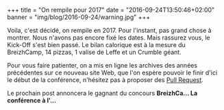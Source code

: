 +++
title = "On rempile pour 2017"
date = "2016-09-24T13:50:46+02:00"
banner = "img/blog/2016-09-24/warning.jpg"
+++

Voila, c'est décidé, on rempile en 2017. Pour l'instant, pas grand chose à montrer. Nous n'avons pas encore fixé les dates. Mais rassurez vous, le Kick-Off s'est bien passé. Le bilan calorique est à la mesure du BreizhCamp, 14 pizzas, 1 valise de Leffe et un Crumble géant.

Pour vous faire patienter, on a mis en ligne les archives des années précédentes sur ce nouveau site Web, que l'on espère pouvoir le finir d'ici le début de la conférence, n'hésitez pas à proposer des [Pull Request](https://github.com/breizhcamp/www).

Le prochain post annoncera le gagnant du concours __BreizhCa... La conférence à l'...__
